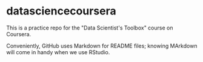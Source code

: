 datasciencecoursera
===================

This is a practice repo for the "Data Scientist's Toolbox" course on Coursera.

Conveniently, GitHub uses Markdown for README files; knowing MArkdown will come in handy when we use RStudio.
